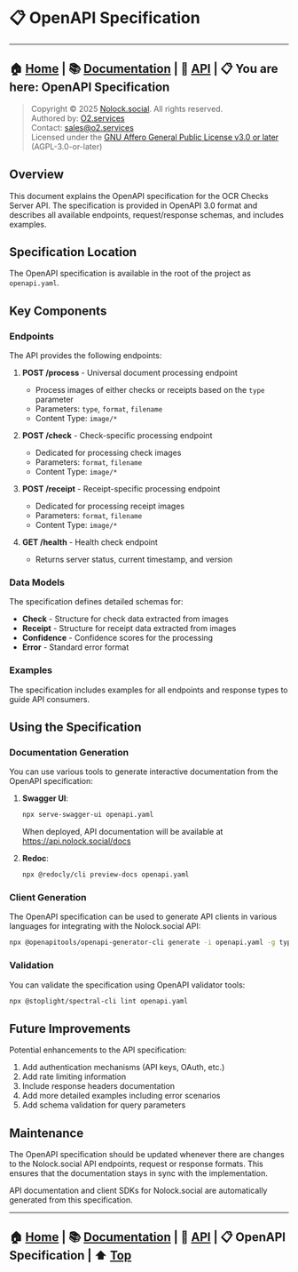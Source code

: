 # 📋 OpenAPI Specification

---
**🏠 [Home](../../README.md)** | **📚 [Documentation](../README.md)** | **🔌 [API](index.md)** | **📋 You are here: OpenAPI Specification**
---

> Copyright © 2025 [Nolock.social](https://nolock.social). All rights reserved.  
> Authored by: [O2.services](https://o2.services)  
> Contact: [sales@o2.services](mailto:sales@o2.services)  
> Licensed under the [GNU Affero General Public License v3.0 or later](https://www.gnu.org/licenses/agpl-3.0.html) (AGPL-3.0-or-later)

## Overview

This document explains the OpenAPI specification for the OCR Checks Server API. The specification is provided in OpenAPI 3.0 format and describes all available endpoints, request/response schemas, and includes examples.

## Specification Location

The OpenAPI specification is available in the root of the project as `openapi.yaml`.

## Key Components

### Endpoints

The API provides the following endpoints:

1. **POST /process** - Universal document processing endpoint
   - Process images of either checks or receipts based on the `type` parameter
   - Parameters: `type`, `format`, `filename`
   - Content Type: `image/*`

2. **POST /check** - Check-specific processing endpoint
   - Dedicated for processing check images
   - Parameters: `format`, `filename`
   - Content Type: `image/*`

3. **POST /receipt** - Receipt-specific processing endpoint
   - Dedicated for processing receipt images
   - Parameters: `format`, `filename`
   - Content Type: `image/*`

4. **GET /health** - Health check endpoint
   - Returns server status, current timestamp, and version

### Data Models

The specification defines detailed schemas for:

- **Check** - Structure for check data extracted from images
- **Receipt** - Structure for receipt data extracted from images
- **Confidence** - Confidence scores for the processing
- **Error** - Standard error format

### Examples

The specification includes examples for all endpoints and response types to guide API consumers.

## Using the Specification

### Documentation Generation

You can use various tools to generate interactive documentation from the OpenAPI specification:

1. **Swagger UI**:
   ```bash
   npx serve-swagger-ui openapi.yaml
   ```

   When deployed, API documentation will be available at https://api.nolock.social/docs

2. **Redoc**:
   ```bash
   npx @redocly/cli preview-docs openapi.yaml
   ```

### Client Generation

The OpenAPI specification can be used to generate API clients in various languages for integrating with the Nolock.social API:

```bash
npx @openapitools/openapi-generator-cli generate -i openapi.yaml -g typescript-fetch -o ./generated-client
```

### Validation

You can validate the specification using OpenAPI validator tools:

```bash
npx @stoplight/spectral-cli lint openapi.yaml
```

## Future Improvements

Potential enhancements to the API specification:

1. Add authentication mechanisms (API keys, OAuth, etc.)
2. Add rate limiting information
3. Include response headers documentation
4. Add more detailed examples including error scenarios
5. Add schema validation for query parameters

## Maintenance

The OpenAPI specification should be updated whenever there are changes to the Nolock.social API endpoints, request or response formats. This ensures that the documentation stays in sync with the implementation.

API documentation and client SDKs for Nolock.social are automatically generated from this specification.

---
**🏠 [Home](../../README.md)** | **📚 [Documentation](../README.md)** | **🔌 [API](index.md)** | **📋 OpenAPI Specification** | **⬆️ [Top](#-openapi-specification)**
---
